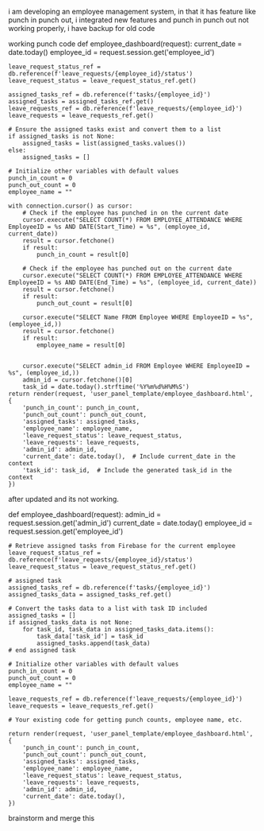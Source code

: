 i am developing an employee management system, in that it has feature like punch in punch out, i integrated new features and punch in punch out not working properly, i have backup for old code

working punch code
def employee_dashboard(request):
    current_date = date.today()
    employee_id = request.session.get('employee_id')

    leave_request_status_ref = db.reference(f'leave_requests/{employee_id}/status')
    leave_request_status = leave_request_status_ref.get()

    assigned_tasks_ref = db.reference(f'tasks/{employee_id}')
    assigned_tasks = assigned_tasks_ref.get()
    leave_requests_ref = db.reference(f'leave_requests/{employee_id}')
    leave_requests = leave_requests_ref.get()

    # Ensure the assigned tasks exist and convert them to a list
    if assigned_tasks is not None:
        assigned_tasks = list(assigned_tasks.values())
    else:
        assigned_tasks = []

    # Initialize other variables with default values
    punch_in_count = 0
    punch_out_count = 0
    employee_name = ""

    with connection.cursor() as cursor:
        # Check if the employee has punched in on the current date
        cursor.execute("SELECT COUNT(*) FROM EMPLOYEE_ATTENDANCE WHERE EmployeeID = %s AND DATE(Start_Time) = %s", (employee_id, current_date))
        result = cursor.fetchone()
        if result:
            punch_in_count = result[0]

        # Check if the employee has punched out on the current date
        cursor.execute("SELECT COUNT(*) FROM EMPLOYEE_ATTENDANCE WHERE EmployeeID = %s AND DATE(End_Time) = %s", (employee_id, current_date))
        result = cursor.fetchone()
        if result:
            punch_out_count = result[0]

        cursor.execute("SELECT Name FROM Employee WHERE EmployeeID = %s", (employee_id,))
        result = cursor.fetchone()
        if result:
            employee_name = result[0]


        cursor.execute("SELECT admin_id FROM Employee WHERE EmployeeID = %s", (employee_id,))
        admin_id = cursor.fetchone()[0]
        task_id = date.today().strftime('%Y%m%d%H%M%S')
    return render(request, 'user_panel_template/employee_dashboard.html', {
        'punch_in_count': punch_in_count,
        'punch_out_count': punch_out_count,
        'assigned_tasks': assigned_tasks,
        'employee_name': employee_name,
        'leave_request_status': leave_request_status,
        'leave_requests': leave_requests,
        'admin_id': admin_id,
        'current_date': date.today(),  # Include current_date in the context
        'task_id': task_id,  # Include the generated task_id in the context
    })



after updated and its not working.

def employee_dashboard(request):
    admin_id = request.session.get('admin_id')
    current_date = date.today()
    employee_id = request.session.get('employee_id')

    # Retrieve assigned tasks from Firebase for the current employee
    leave_request_status_ref = db.reference(f'leave_requests/{employee_id}/status')
    leave_request_status = leave_request_status_ref.get()

    # assigned task
    assigned_tasks_ref = db.reference(f'tasks/{employee_id}')
    assigned_tasks_data = assigned_tasks_ref.get()

    # Convert the tasks data to a list with task ID included
    assigned_tasks = []
    if assigned_tasks_data is not None:
        for task_id, task_data in assigned_tasks_data.items():
            task_data['task_id'] = task_id
            assigned_tasks.append(task_data)
    # end assigned task

    # Initialize other variables with default values
    punch_in_count = 0
    punch_out_count = 0
    employee_name = ""

    leave_requests_ref = db.reference(f'leave_requests/{employee_id}')
    leave_requests = leave_requests_ref.get()

    # Your existing code for getting punch counts, employee name, etc.

    return render(request, 'user_panel_template/employee_dashboard.html', {
        'punch_in_count': punch_in_count,
        'punch_out_count': punch_out_count,
        'assigned_tasks': assigned_tasks,
        'employee_name': employee_name,
        'leave_request_status': leave_request_status,
        'leave_requests': leave_requests,
        'admin_id': admin_id,
        'current_date': date.today(),
    })


brainstorm and merge this